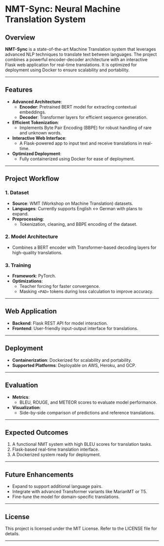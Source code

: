 
# **NMT-Sync: Neural Machine Translation System**

## **Overview**
**NMT-Sync** is a state-of-the-art Machine Translation system that leverages advanced NLP techniques to translate text between languages. The project combines a powerful encoder-decoder architecture with an interactive Flask web application for real-time translations. It is optimized for deployment using Docker to ensure scalability and portability.

---

## **Features**
- **Advanced Architecture**:
  - **Encoder**: Pretrained BERT model for extracting contextual embeddings.
  - **Decoder**: Transformer layers for efficient sequence generation.
- **Efficient Tokenization**:
  - Implements Byte Pair Encoding (BBPE) for robust handling of rare and unknown words.
- **Interactive Web Interface**:
  - A Flask-powered app to input text and receive translations in real-time.
- **Optimized Deployment**:
  - Fully containerized using Docker for ease of deployment.

---

## **Project Workflow**

### **1. Dataset**
- **Source**: WMT (Workshop on Machine Translation) datasets.
- **Languages**: Currently supports English ↔ German with plans to expand.
- **Preprocessing**:
  - Tokenization, cleaning, and BBPE encoding of the dataset.

### **2. Model Architecture**
- Combines a BERT encoder with Transformer-based decoding layers for high-quality translations.

### **3. Training**
- **Framework**: PyTorch.
- **Optimizations**:
  - Teacher forcing for faster convergence.
  - Masking `<PAD>` tokens during loss calculation to improve accuracy.

---

## **Web Application**
- **Backend**: Flask REST API for model interaction.
- **Frontend**: User-friendly input-output interface for translations.

---

## **Deployment**
- **Containerization**: Dockerized for scalability and portability.
- **Supported Platforms**: Deployable on AWS, Heroku, and GCP.

---

## **Evaluation**
- **Metrics**:
  - BLEU, ROUGE, and METEOR scores to evaluate model performance.
- **Visualization**:
  - Side-by-side comparison of predictions and reference translations.

---

## **Expected Outcomes**
1. A functional NMT system with high BLEU scores for translation tasks.
2. Flask-based real-time translation interface.
3. A Dockerized system ready for deployment.

---

## **Future Enhancements**
- Expand to support additional language pairs.
- Integrate with advanced Transformer variants like MarianMT or T5.
- Fine-tune the model for domain-specific translations.

---

## **License**
This project is licensed under the MIT License. Refer to the LICENSE file for details.

---
